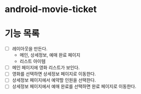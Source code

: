 # android-movie-ticket

# 기능 목록
- [ ] 레이아웃을 만든다.
  - 메인, 상세정보, 예매 완료 페이지
  - 리스트 아이템
- [ ] 메인 페이지에 영화 리스트가 보인다.
- [ ] 영화를 선택하면 상세정보 페이지로 이동한다.
- [ ] 상세정보 페이지에서 예약할 인원을 선택한다.
- [ ] 상세정보 페이지에서 예매 완료를 선택하면 완료 페이지로 이동한다.